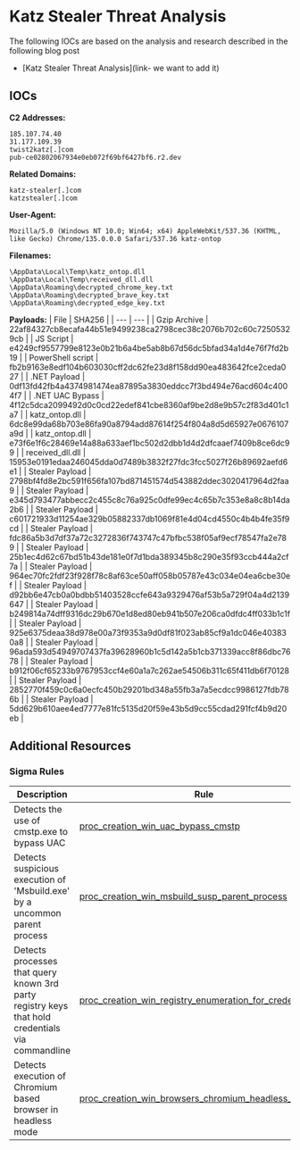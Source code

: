 # Katz Stealer Threat Analysis

The following IOCs are based on the analysis and research described in the following blog post

- [Katz Stealer Threat Analysis](link- we want to add it)
## IOCs


**C2 Addresses:**
```
185.107.74.40
31.177.109.39
twist2katz[.]com
pub-ce02802067934e0eb072f69bf6427bf6.r2.dev
```

**Related Domains:**
```
katz-stealer[.]com
katzstealer[.]com
```

**User-Agent:**
```
Mozilla/5.0 (Windows NT 10.0; Win64; x64) AppleWebKit/537.36 (KHTML, like Gecko) Chrome/135.0.0.0 Safari/537.36 katz-ontop
```

**Filenames:**
```
\AppData\Local\Temp\katz_ontop.dll
\AppData\Local\Temp\received_dll.dll
\AppData\Roaming\decrypted_chrome_key.txt
\AppData\Roaming\decrypted_brave_key.txt
\AppData\Roaming\decrypted_edge_key.txt
```

**Payloads:**
| File | SHA256 |
| --- | --- |
| Gzip Archive | 22af84327cb8ecafa44b51e9499238ca2798cec38c2076b702c60c72505329cb |
| JS Script | e4249cf9557799e8123e0b21b6a4be5ab8b67d56dc5bfad34a1d4e76f7fd2b19 |
| PowerShell script | fb2b9163e8edf104b603030cff2dc62fe23d8f158dd90ea483642fce2ceda027 |
| .NET Payload | 0df13fd42fb4a4374981474ea87895a3830eddcc7f3bd494e76acd604c4004f7 |
| .NET UAC Bypass | 4f12c5dca2099492d0c0cd22edef841cbe8360af9be2d8e9b57c2f83d401c1a7 |
| katz_ontop.dll | 6dc8e99da68b703e86fa90a8794add87614f254f804a8d5d65927e0676107a9d |
| katz_ontop.dll | e73f6e1f6c28469e14a88a633aef1bc502d2dbb1d4d2dfcaaef7409b8ce6dc99 |
| received_dll.dll | 15953e0191edaa246045dda0d7489b3832f27fdc3fcc5027f26b89692aefd6e1 |
| Stealer Payload | 2798bf4fd8e2bc591f656fa107bd871451574d543882ddec3020417964d2faa9 |
| Stealer Payload | e345d793477abbecc2c455c8c76a925c0dfe99ec4c65b7c353e8a8c8b14da2b6 |
| Stealer Payload | c601721933d11254ae329b05882337db1069f81e4d04cd4550c4b4b4fe35f9cd |
| Stealer Payload | fdc86a5b3d7df37a72c3272836f743747c47bfbc538f05af9ecf78547fa2e789 |
| Stealer Payload | 25b1ec4d62c67bd51b43de181e0f7d1bda389345b8c290e35f93ccb444a2cf7a |
| Stealer Payload | 964ec70fc2fdf23f928f78c8af63ce50aff058b05787e43c034e04ea6cbe30ef |
| Stealer Payload | d92bb6e47cb0a0bdbb51403528ccfe643a9329476af53b5a729f04a4d2139647 |
| Stealer Payload | b249814a74dff9316dc29b670e1d8ed80eb941b507e206ca0dfdc4ff033b1c1f |
| Stealer Payload | 925e6375deaa38d978e00a73f9353a9d0df81f023ab85cf9a1dc046e403830a8 |
| Stealer Payload | 96ada593d54949707437fa39628960b1c5d142a5b1cb371339acc8f86dbc7678 |
| Stealer Payload | b912f06cf65233b9767953ccf4e60a1a7c262ae54506b311c65f411db6f70128 |
| Stealer Payload | 2852770f459c0c6a0ecfc450b29201bd348a55fb3a7a5ecdcc9986127fdb786b |
| Stealer Payload | 5dd629b610aee4ed7777e81fc5135d20f59e43b5d9cc55cdad291fcf4b9d20eb |

## Additional Resources

### Sigma Rules

| Description| Rule |
|---|---|
| Detects the use of cmstp.exe to bypass UAC | [proc_creation_win_uac_bypass_cmstp](https:////github.com/SigmaHQ/sigma/blob/master/rules/windows/process_creation/proc_creation_win_uac_bypass_cmstp.yml) |
| Detects suspicious execution of 'Msbuild.exe' by a uncommon parent process | [proc_creation_win_msbuild_susp_parent_process](https://github.com/SigmaHQ/sigma/blob/master/rules/windows/process_creation/proc_creation_win_msbuild_susp_parent_process.yml) |
| Detects processes that query known 3rd party registry keys that hold credentials via commandline | [proc_creation_win_registry_enumeration_for_credentials_cli](https://github.com/SigmaHQ/sigma/blob/master/rules/windows/process_creation/proc_creation_win_registry_enumeration_for_credentials_cli.yml) |
| Detects execution of Chromium based browser in headless mode | [proc_creation_win_browsers_chromium_headless_exec](https://github.com/SigmaHQ/sigma/blob/master/rules/windows/process_creation/proc_creation_win_browsers_chromium_headless_exec.yml)|
